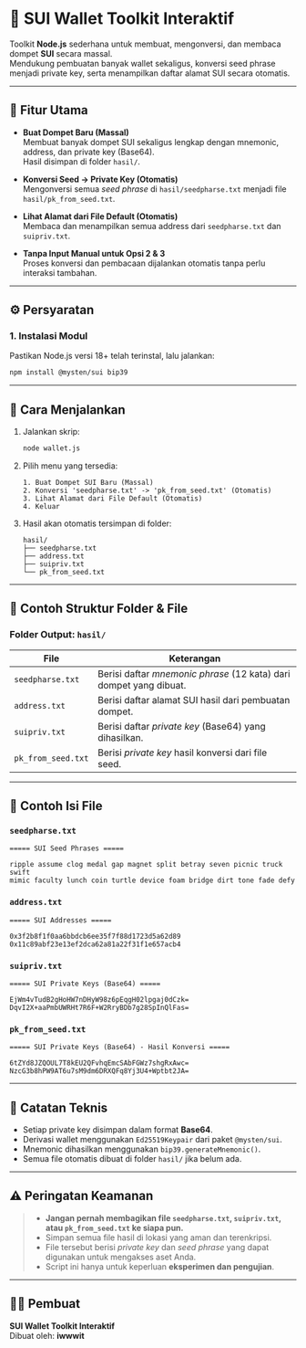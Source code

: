 # 🔑 SUI Wallet Toolkit Interaktif

Toolkit **Node.js** sederhana untuk membuat, mengonversi, dan membaca dompet **SUI** secara massal.  
Mendukung pembuatan banyak wallet sekaligus, konversi seed phrase menjadi private key, serta menampilkan daftar alamat SUI secara otomatis.

---

## 🚀 Fitur Utama

- **Buat Dompet Baru (Massal)**  
  Membuat banyak dompet SUI sekaligus lengkap dengan mnemonic, address, dan private key (Base64).  
  Hasil disimpan di folder `hasil/`.

- **Konversi Seed → Private Key (Otomatis)**  
  Mengonversi semua *seed phrase* di `hasil/seedpharse.txt` menjadi file `hasil/pk_from_seed.txt`.

- **Lihat Alamat dari File Default (Otomatis)**  
  Membaca dan menampilkan semua address dari `seedpharse.txt` dan `suipriv.txt`.

- **Tanpa Input Manual untuk Opsi 2 & 3**  
  Proses konversi dan pembacaan dijalankan otomatis tanpa perlu interaksi tambahan.

---

## ⚙️ Persyaratan

### 1. Instalasi Modul
Pastikan Node.js versi 18+ telah terinstal, lalu jalankan:
```bash
npm install @mysten/sui bip39
```

---

## 🧩 Cara Menjalankan

1. Jalankan skrip:
   ```bash
   node wallet.js
   ```

2. Pilih menu yang tersedia:
   ```
   1. Buat Dompet SUI Baru (Massal)
   2. Konversi 'seedpharse.txt' -> 'pk_from_seed.txt' (Otomatis)
   3. Lihat Alamat dari File Default (Otomatis)
   4. Keluar
   ```

3. Hasil akan otomatis tersimpan di folder:
   ```
   hasil/
   ├── seedpharse.txt
   ├── address.txt
   ├── suipriv.txt
   └── pk_from_seed.txt
   ```

---

## 📂 Contoh Struktur Folder & File

### Folder Output: `hasil/`
| File | Keterangan |
|------|-------------|
| `seedpharse.txt` | Berisi daftar *mnemonic phrase* (12 kata) dari dompet yang dibuat. |
| `address.txt` | Berisi daftar alamat SUI hasil dari pembuatan dompet. |
| `suipriv.txt` | Berisi daftar *private key* (Base64) yang dihasilkan. |
| `pk_from_seed.txt` | Berisi *private key* hasil konversi dari file seed. |

---

## 📄 Contoh Isi File

### `seedpharse.txt`
```
===== SUI Seed Phrases =====

ripple assume clog medal gap magnet split betray seven picnic truck swift
mimic faculty lunch coin turtle device foam bridge dirt tone fade defy
```

### `address.txt`
```
===== SUI Addresses =====

0x3f2b8f1f0aa6bbdcb6ee35f7f88d1723d5a62d89
0x11c89abf23e13ef2dca62a81a22f31f1e657acb4
```

### `suipriv.txt`
```
===== SUI Private Keys (Base64) =====

EjWm4vTudB2gHoHW7nDHyW98z6pEqgH02lpgaj0dCzk=
DqvI2X+aaPmbUWRHt7R6F+W2RryBDb7g28SpInQlFas=
```

### `pk_from_seed.txt`
```
===== SUI Private Keys (Base64) - Hasil Konversi =====

6tZYd8JZQOUL7T8kEU2QFvhqEmcSAbFGWz7shgRxAwc=
NzcG3b8hPW9AT6u7sM9dm6DRXQFq8Yj3U4+Wptbt2JA=
```

---

## 🧠 Catatan Teknis

- Setiap private key disimpan dalam format **Base64**.  
- Derivasi wallet menggunakan `Ed25519Keypair` dari paket `@mysten/sui`.  
- Mnemonic dihasilkan menggunakan `bip39.generateMnemonic()`.  
- Semua file otomatis dibuat di folder `hasil/` jika belum ada.

---

## ⚠️ Peringatan Keamanan

> - **Jangan pernah membagikan file `seedpharse.txt`, `suipriv.txt`, atau `pk_from_seed.txt` ke siapa pun.**  
> - Simpan semua file hasil di lokasi yang aman dan terenkripsi.  
> - File tersebut berisi *private key* dan *seed phrase* yang dapat digunakan untuk mengakses aset Anda.  
> - Script ini hanya untuk keperluan **eksperimen dan pengujian**.

---

## 👨‍💻 Pembuat
**SUI Wallet Toolkit Interaktif**  
Dibuat oleh: **iwwwit**  
